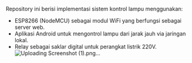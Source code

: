 Repository ini berisi implementasi sistem kontrol lampu menggunakan:

- ESP8266 (NodeMCU) sebagai modul WiFi yang berfungsi sebagai server web.
- Aplikasi Android untuk mengontrol lampu dari jarak jauh via jaringan lokal.
- Relay sebagai saklar digital untuk perangkat listrik 220V.
![Uploading Screenshot (1).png…]()
